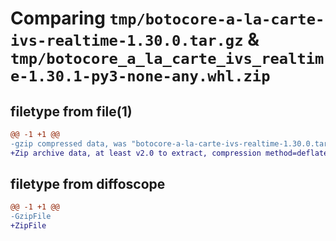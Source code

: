 # Comparing `tmp/botocore-a-la-carte-ivs-realtime-1.30.0.tar.gz` & `tmp/botocore_a_la_carte_ivs_realtime-1.30.1-py3-none-any.whl.zip`

## filetype from file(1)

```diff
@@ -1 +1 @@
-gzip compressed data, was "botocore-a-la-carte-ivs-realtime-1.30.0.tar", last modified: Tue Jul  4 01:44:36 2023, max compression
+Zip archive data, at least v2.0 to extract, compression method=deflate
```

## filetype from diffoscope

```diff
@@ -1 +1 @@
-GzipFile
+ZipFile
```

